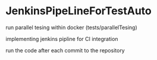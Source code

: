 # JenkinsPipeLineForTestAuto

run parallel tesing within docker (tests/parallelTesing)

implementing jenkins pipline for CI integration

run the code after each commit to the repository
